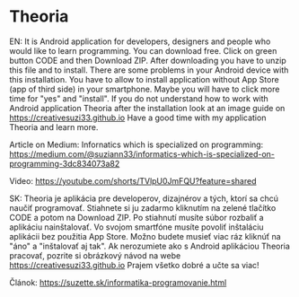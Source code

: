 # Theoria
EN:
It is Android application for developers, designers and people who would like to learn programming.
You can download free. Click on green button CODE and then Download ZIP. 
After downloading you have to unzip this file and to install. 
There are some problems in your Android device with this installation. 
You have to allow to install application without App Store (app of third side) in your smartphone.
Maybe you will have to click more time for "yes" and "install".
If you do not understand how to work with Android application Theoria after the installation
look at an image guide on https://creativesuzi33.github.io
Have a good time with my application Theoria and learn more.

Article on Medium: Infornatics which is specialized on programming: 
https://medium.com/@suziann33/informatics-which-is-specialized-on-programming-3dc834073a82

Video: https://youtube.com/shorts/TVlpU0JmFQU?feature=shared

SK:
Theoria je aplikácia pre developerov, dizajnérov a tých, ktorí sa chcú naučiť programovať.
Stiahnete si ju zadarmo kliknutím na zelené tlačítko CODE a potom na Download ZIP.
Po stiahnutí musíte súbor rozbaliť a aplikáciu nainštalovať.
Vo svojom smartfóne musíte povoliť inštaláciu aplikácii bez použitia App Store.
Možno budete musieť viac ráz kliknúť na "áno" a "inštalovať aj tak".
Ak nerozumiete ako s Android aplikáciou Theoria pracovať,
pozrite si obrázkový návod na webe https://creativesuzi33.github.io 
Prajem všetko dobré a učte sa viac!

Článok: 
https://suzette.sk/informatika-programovanie.html
